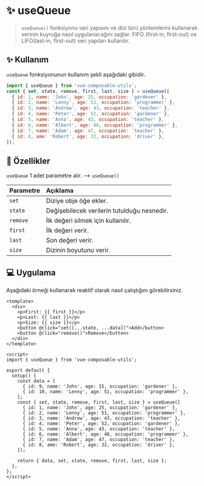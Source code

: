 # :sparkles: useQueue

> `useQueue()` fonksiyonu veri yapısını ve dizi türü yöntemlerini kullanarak verinin kuyruğa nasıl uygulanacağını sağlar. FIFO (first-in, first-out) ve LIFO(last-in, first-out) veri yapıları kullanılır.

## :sparkles: Kullanım

`useQueue` fonksiyonunun kullanım şekli aşağıdaki gibidir.

```js
import { useQueue } from 'vue-composable-utils';
const { set, state, remove, first, last, size } = useQueue([
  { id: 1, name: 'John', age: 25, occupation: 'gardener' },
  { id: 2, name: 'Lenny', age: 51, occupation: 'programmer' },
  { id: 3, name: 'Andrew', age: 43, occupation: 'teacher' },
  { id: 4, name: 'Peter', age: 52, occupation: 'gardener' },
  { id: 5, name: 'Anna', age: 43, occupation: 'teacher' },
  { id: 6, name: 'Albert', age: 46, occupation: 'programmer' },
  { id: 7, name: 'Adam', age: 47, occupation: 'teacher' },
  { id: 8, ame: 'Robert', age: 32, occupation: 'driver' },
]);
```

## :rocket: Özellikler

`useQueue` 1 adet parametre alır. --> `useQueue()`

| Parametre | Açıklama                                    |
| :-------- | :------------------------------------------ |
| `set`     | Diziye obje öğe ekler.                      |
| `state`   | Değişebilecek verilerin tutulduğu nesnedir. |
| `remove`  | İlk değeri silmek için kullanılır.          |
| `first`   | İlk değeri verir.                           |
| `last`    | Son değeri verir.                           |
| `size`    | Dizinin boyutunu verir.                     |

## :computer: Uygulama

Aşağıdaki örneği kullanarak reaktif olarak nasıl çalıştığını görebilirsiniz.

<QueueComponent />

```vue
<template>
  <div>
    <p>First: {{ first }}</p>
    <p>Last: {{ last }}</p>
    <p>Size: {{ size }}</p>
    <button @click="set([...state, ...data])">Add</button>
    <button @click="remove()">Remove</button>
  </div>
</template>

<script>
import { useQueue } from 'vue-composable-utils';

export default {
  setup() {
    const data = [
      { id: 9, name: 'John', age: 15, occupation: 'gardener' },
      { id: 10, name: 'Lenny', age: 51, occupation: 'programmer' },
    ];
    const { set, state, remove, first, last, size } = useQueue([
      { id: 1, name: 'John', age: 25, occupation: 'gardener' },
      { id: 2, name: 'Lenny', age: 51, occupation: 'programmer' },
      { id: 3, name: 'Andrew', age: 43, occupation: 'teacher' },
      { id: 4, name: 'Peter', age: 52, occupation: 'gardener' },
      { id: 5, name: 'Anna', age: 43, occupation: 'teacher' },
      { id: 6, name: 'Albert', age: 46, occupation: 'programmer' },
      { id: 7, name: 'Adam', age: 47, occupation: 'teacher' },
      { id: 8, ame: 'Robert', age: 32, occupation: 'driver' },
    ]);

    return { data, set, state, remove, first, last, size };
  },
};
</script>
```

<ToggleDarkMode/>
